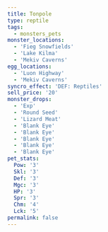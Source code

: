 ```yaml
---
title: Tonpole
type: reptile
tags:
  - monsters_pets
monster_locations:
  - 'Fieg Snowfields'
  - 'Lake Kilma'
  - 'Mekiv Caverns'
egg_locations:
  - 'Luon Highway'
  - 'Mekiv Caverns'
syncro_effect: 'DEF: Reptiles'
sell_price: '20'
monster_drops:
  - 'Exp'
  - 'Round Seed'
  - 'Lizard Meat'
  - 'Blank Eye'
  - 'Blank Eye'
  - 'Blank Eye'
  - 'Blank Eye'
  - 'Blank Eye'
pet_stats:
  Pow: '3'
  Skl: '3'
  Def: '3'
  Mgc: '3'
  HP: '3'
  Spr: '3'
  Chm: '4'
  Lck: '5'
permalink: false
---
```

